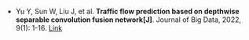 * Yu Y, Sun W, Liu J, et al. <b>Traffic flow prediction based on depthwise separable convolution fusion network[J]</b>. Journal of Big Data, 2022, 9(1): 1-16. [Link](https://link.springer.com/article/10.1186/s40537-022-00637-9)